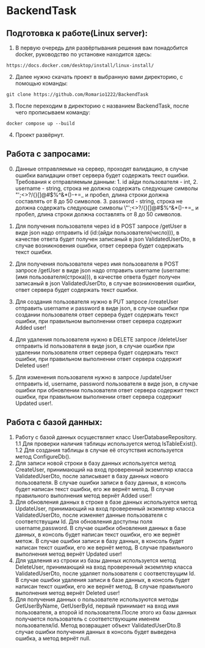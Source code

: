 # BackendTask
Подготовка к работе(Linux server):
-----------
1. В первую очередь для развёртывания решения вам понадобится docker, руководство по установке находится здесь:
```
https://docs.docker.com/desktop/install/linux-install/
```
2. Далее нужно скачать проект в выбранную вами директорию, с помощью команды:
```
git clone https://github.com/Romario1222/BackendTask
```
3. После переходим в директорию с названием BackendTask, после чего прописываем команду:
```
docker compose up --build
```
4. Проект развёрнут.

Работа с запросами:
-----------
0. Данные отправляемые на сервер, проходят валидацию, в случае ошибки валидации ответ сервера будет содержать текст ошибки.
	 Требования к отправляемым данным:
 		1. id айди пользователя - int,
		2. username - string, строка не должна содержать следующие символы \"';<>?/{}[]@#$%^&*()-+=_ и пробел, длина строки должна составлять от 8 до 50 символов.
		3. password - string, строка не должна содержать следующие символы \"';<>?/{}[]@#$%^&*()-+=_ и пробел, длина строки должна составлять от 8 до 50 символов.

1. Для получения пользователя через id в POST запросе /getUser в виде json надо отправить id (id:(айди пользователя(число))), в качестве ответа будет получен записаный в json ValidatedUserDto, в случае возникновения ошибки, ответ сервера будет содержать текст ошибки.
2. Для получения пользователя через имя пользователя в POST запросе /getUser в виде json надо отправить username (username:(имя пользователя(строка))), в качестве ответа будет получен записаный в json ValidatedUserDto, в случае возникновения ошибки, ответ сервера будет содержать текст ошибки.
3. Для создания пользователя нужно в PUT запросе /createUser отправить username и password в виде json, в случае ошибки при создании пользователя ответ сервера будет содержать текст ошибки, при правильном выполнении ответ сервера содержит Added user!
4. Для удаления пользователя нужно в DELETE запросе /deleteUser отправить id пользователя в виде json, в случае ошибки при удалении пользователя ответ сервера будет содержать текст ошибки, при правильном выполнении ответ сервера содержит Deleted user!
5. Для изменения пользователя нужно в запросе /updateUser отправить id, username, password пользователя в виде json, в случае ошибки при обновлении пользователя ответ сервера содержит текст ошибки, при правильном выполнении ответ сервера содержит Updated user!.

Работа с базой данных:
-----------
1. Работу с базой данных осуществляет класс UserDatabaseRepository.
1.1 Для проверки наличия таблицы используется метод IsTableExist().
1.2 Для создания таблицы в случае её отсутствия используется метод ConfigureDb().
2. Для записи новой строки в базу данных используется метод CreateUser, принимающий на вход проверенный экземпляр класса ValidatedUserDto, после записывает в базу данных нового пользователя. В случае ошибки записи в базу данных, в консоль будет написан текст ошибки, его же вернёт метод. В случае правильного выполнения метод вернёт Added user!
3. Для обновления данных в строке в базе данных используется метод UpdateUser, принимающий на вход проверенный экземпляр класса ValidatedUserDto, после изменяет данные пользователя с соответствущим Id. Для обновления доступны поля username,password. В случае ошибки обновления данных в базе данных, в консоль будет написан текст ошибки, его же вернёт метож. В случае ошибки записи в базу данных, в консоль будет написан текст ошибки, его же вернёт метод. В случае правильного выполнения метод вернёт Updated user!
4. Для удаления из строки из базы данных используется метод DeleteUser, принимающий на вход проверенный экземпляр класса ValidatedUserDto, после удаляет пользователя с соответствущим Id. В случае ошибки удаления записи в базе данных, в консоль будет написан текст ошибки, его же вернёт метод. В случае правильного выполнения метод вернёт Deleted user!
5. Для получения данных о пользователе используются методы GetUserByName, GetUserById, первый принимает на вход имя пользователя, а второй id пользователя.После этого из базы данных получается пользователь с соответствующим именем пользователя/id. Метод возвращает объект ValidatedUserDto.В случае ошибки получения данных в консоль будет выведена ошибка, а метод вернёт null.

